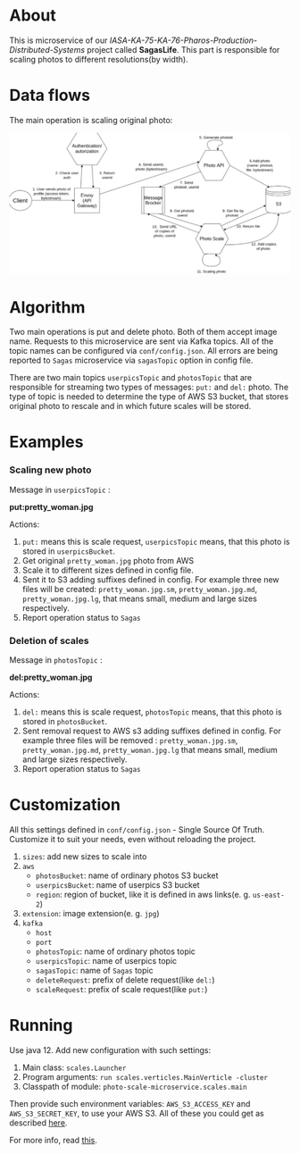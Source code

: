 # About

This is microservice of our *IASA-KA-75-KA-76-Pharos-Production-Distributed-Systems* project called **SagasLife**. This part is responsible for scaling photos to different resolutions(by width).

# Data flows

The main operation is scaling original photo:



![Scaling](misc/img/PUT.png)

# Algorithm

Two main operations is put and delete photo. Both of them accept image name. Requests to this microservice are sent via Kafka topics. All of the topic names can be configured via `conf/config.json`. All errors are being reported to `Sagas` microservice via `sagasTopic` option in config file. 

There are two main topics `userpicsTopic` and `photosTopic` that are responsible for streaming two types of messages: `put:` and `del:` photo. The type of topic is needed to determine the type of AWS S3 bucket, that stores original photo to rescale and in which future scales will be stored.

# Examples

### Scaling new photo

Message in `userpicsTopic` : 

**put:pretty_woman.jpg**

Actions:

1. `put:` means this is scale request, `userpicsTopic` means, that this photo is stored in `userpicsBucket`.
2. Get original `pretty_woman.jpg` photo from AWS
3. Scale it to different sizes defined in config file.
4. Sent it to S3 adding suffixes defined in config. For example three new files will be created: `pretty_woman.jpg.sm`, `pretty_woman.jpg.md`, `pretty_woman.jpg.lg`, that means small, medium and large sizes respectively.
5. Report operation status to `Sagas`

### Deletion of scales

Message in `photosTopic` :  

**del:pretty_woman.jpg**

Actions:

1. `del:` means this is scale request, `photosTopic` means, that this photo is stored in `photosBucket`.
2. Sent removal request to AWS s3 adding suffixes defined in config. For example three files will be removed : `pretty_woman.jpg.sm`, `pretty_woman.jpg.md`, `pretty_woman.jpg.lg` that means small, medium and large sizes respectively.
3. Report operation status to `Sagas`

# Customization

All this settings defined in `conf/config.json` - Single Source Of Truth. Customize it to suit your needs, even without reloading the project.

1. `sizes`: add new sizes to scale into
2. `aws`
   - `photosBucket`: name of ordinary photos S3 bucket
   - `userpicsBucket`: name of userpics S3 bucket
   - `region`: region of bucket, like it is defined in aws links(e. g. `us-east-2`)
3. `extension`: image extension(e. g. `jpg`)
4. `kafka`
   - `host`
   - `port`
   - `photosTopic`: name of ordinary photos topic
   - `userpicsTopic`: name of userpics topic
   - `sagasTopic`: name of `Sagas` topic
   - `deleteRequest`: prefix of delete request(like `del:`) 
   - `scaleRequest`: prefix of scale request(like `put:`)
   
# Running

Use java 12. Add new configuration with such settings:
1. Main class: `scales.Launcher`
2. Program arguments: `run scales.verticles.MainVerticle -cluster`
3. Classpath of module: `photo-scale-microservice.scales.main`

Then provide such environment variables: `AWS_S3_ACCESS_KEY` and `AWS_S3_SECRET_KEY`, to use your AWS S3. 
All of these you could get as described [here](https://support.infinitewp.com/support/solutions/articles/212258-where-are-my-amazon-s3-credentials-).

For more info, read [this](https://github.com/IASA-HUB/vertx-starter-pack/wiki/How-to-make-things-work).

